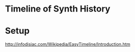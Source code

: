 Timeline of Synth History
==

Setup
=====
http://infodisiac.com/Wikipedia/EasyTimeline/Introduction.htm

